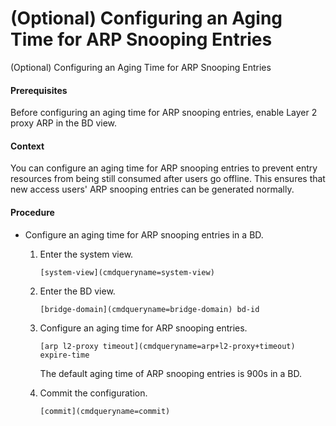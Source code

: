 (Optional) Configuring an Aging Time for ARP Snooping Entries
=============================================================

(Optional) Configuring an Aging Time for ARP Snooping Entries

#### Prerequisites

Before configuring an aging time for ARP snooping entries, enable Layer 2 proxy ARP in the BD view.


#### Context

You can configure an aging time for ARP snooping entries to prevent entry resources from being still consumed after users go offline. This ensures that new access users' ARP snooping entries can be generated normally.


#### Procedure

* Configure an aging time for ARP snooping entries in a BD.
  1. Enter the system view.
     
     
     ```
     [system-view](cmdqueryname=system-view)
     ```
  2. Enter the BD view.
     
     
     ```
     [bridge-domain](cmdqueryname=bridge-domain) bd-id
     ```
  3. Configure an aging time for ARP snooping entries.
     
     
     ```
     [arp l2-proxy timeout](cmdqueryname=arp+l2-proxy+timeout) expire-time
     ```
     
     The default aging time of ARP snooping entries is 900s in a BD.
  4. Commit the configuration.
     
     
     ```
     [commit](cmdqueryname=commit)
     ```